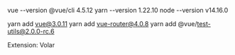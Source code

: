 vue --version @vue/cli 4.5.12
yarn --version 1.22.10
node --version v14.16.0

yarn add vue@3.0.11
yarn add vue-router@4.0.8
yarn add @vue/test-utils@2.0.0-rc.6

Extension: Volar